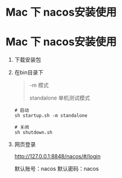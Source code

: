 # Mac 下 nacos安装使用


# Mac 下 nacos安装使用

1. 下载安装包

2. 在bin目录下

   > -m 模式
   >
   > standalone 单机测试模式

   ```
   # 启动
   sh startup.sh -m standalone
   
   # 关闭
   sh shutdown.sh
   ```

3. 网页登录

   http://127.0.0.1:8848/nacos/#/login

   默认账号：nacos
   默认密码：nacos


